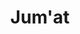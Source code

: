 ---
title: Jum'at
items:
  - startAt: 08:40
    endAt: 11:20
    subjectCode: rpl212
    type: practice
    room: TA 12.4
  - startAt: 12:40
    endAt: 15:20
    subjectCode: rpl210
    type: practice
    room: TA 12.4
---